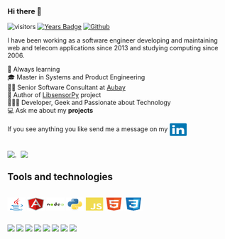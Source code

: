 ### Hi there 👋

<!--
**juniorug/juniorug** is a ✨ _special_ ✨ repository because its `README.md` (this file) appears on your GitHub profile.

Here are some ideas to get you started:

- 🔭 I’m currently working on ...
- 🌱 I’m currently learning ...
- 👯 I’m looking to collaborate on ...
- 🤔 I’m looking for help with ...
- 💬 Ask me about ...
- 📫 How to reach me: ...
- 😄 Pronouns: ...
- ⚡ Fun fact: ...
-->

![visitors](https://visitor-badge.glitch.me/badge?page_id=juniorug.juniorug)
[![Years Badge](https://badges.pufler.dev/years/juniorug)](https://badges.pufler.dev)
[![Github](https://img.shields.io/github/followers/juniorug?label=Follow&style=social)](https://github.com/juniorug)

I have been working as a software engineer developing and maintaining web and telecom applications since 2013 and studying computing since 2006.

🚀 Always learning<br>
🎓 Master in Systems and Product Engineering<br>
👷🏾 Senior Software Consultant at <a href="https://www.aubay.com/" target="_blank">Aubay</a><br>
📐 Author of <a href="https://libsensorpy.com" target="_blank">LibsensorPy</a> project<br>
👩🏾‍💻 Developer, Geek and Passionate about Technology<br>
💻 Ask me about my <strong>projects</strong><br>

If you see anything you like send me a message on my  <a href="https://www.linkedin.com/in/edivaldo-mascarenhas-045a9479/" target="_blank"><img align="center" alt="Junior-linkedin" height="30" width="40" src="https://raw.githubusercontent.com/devicons/devicon/master/icons/linkedin/linkedin-original.svg"></a> 

<br>
<!---
### Connect with me:

[<img align="left" alt="juniormascarenhas.com" width="22px" src="https://img.icons8.com/cotton/2x/domain.png" />][website]
[<img align="left" alt="juniorug | Twitter" width="22px" src="https://img.icons8.com/fluent/2x/twitter.png" />][twitter]
[<img align="left" alt="juniorug | Instagram" width="22px" src="https://img.icons8.com/fluent/2x/instagram-new.png" />][instagram]

[<img align="left" alt="juniorug | LinkedIn" width="22px" src="https://img.icons8.com/color/2x/linkedin.png" />][linkedin]

-->

-----
<!---
![Anurag's GitHub stats](https://github-readme-stats.vercel.app/api?username=juniorug&show_icons=true&theme=tokyonight&include_all_commits=true&count_private=true)

[![Top Langs](https://github-readme-stats.vercel.app/api/top-langs/?username=juniorug&theme=tokyonight&langs_count=10&layout=compact)](https://github.com/juniorug/juniorug)
-->
<a href="https://github.com/juniorug/juniorug" style="margin-right: 10px;">
  <img align="center" src="https://github-readme-stats.vercel.app/api/top-langs/?username=juniorug&theme=tokyonight&langs_count=10&layout=compact" />
</a>
<a href="https://github.com/juniorug/juniorug">
  <img align="center" src="https://github-readme-stats.vercel.app/api?username=juniorug&show_icons=true&theme=tokyonight&include_all_commits=true&count_private=true" />
</a>


Tools and technologies
---
<div style="display: inline_block"><br>
  <img align="center" alt="Junior-Ruby" height="30" width="40" src="https://raw.githubusercontent.com/devicons/devicon/master/icons/java/java-original.svg">
  <img align="center" alt="Junior-Ruby" height="30" width="40" src="https://raw.githubusercontent.com/devicons/devicon/master/icons/angularjs/angularjs-original.svg">
  <img align="center" alt="Junior-Ruby" height="30" width="40" src="https://raw.githubusercontent.com/devicons/devicon/master/icons/nodejs/nodejs-original-wordmark.svg">
  <img align="center" alt="Junior-Ruby" height="30" width="40" src="https://raw.githubusercontent.com/devicons/devicon/master/icons/python/python-original.svg">
  <img align="center" alt="Junior-Js" height="30" width="40" src="https://raw.githubusercontent.com/devicons/devicon/master/icons/javascript/javascript-plain.svg">
  <img align="center" alt="Junior-HTML" height="30" width="40" src="https://raw.githubusercontent.com/devicons/devicon/master/icons/html5/html5-original.svg">
  <img align="center" alt="Junior-CSS" height="30" width="40" src="https://raw.githubusercontent.com/devicons/devicon/master/icons/css3/css3-original.svg">
</div>
<br>



![](https://img.shields.io/badge/OS-Linux-informational?style=flat&logo=linux&logoColor=white&color=2bbc8a)
![](https://img.shields.io/badge/Editor-VSCode-informational?style=flat&logo=visualstudiocode&logoColor=white&color=2bbc8a)
![](https://img.shields.io/badge/Shell-Bash-informational?style=flat&logo=bash&logoColor=white&color=2bbc8a)
![](https://img.shields.io/badge/Tool-Bootstrap-informational?style=flat&logo=bootstrap&logoColor=white&color=2bbc8a)
![](https://img.shields.io/badge/Code-Java-informational?style=flat&logo=java&logoColor=white&color=2bbc8a)
![](https://img.shields.io/badge/Code-angularjs-informational?style=flat&logo=angularjs&logoColor=white&color=2bbc8a)
![](https://img.shields.io/badge/Code-JavaScript-informational?style=flat&logo=javascript&logoColor=white&color=2bbc8a)
![](https://img.shields.io/badge/Code-SQL-informational?style=flat&logo=mysql&logoColor=white&color=2bbc8a)

<!--
[![willianrod's wakatime stats](https://github-readme-stats.vercel.app/api/wakatime?username=juniorug&theme=tokyonight&show_icons=true)](https://github.com/anuraghazra/github-readme-stats)
-->


<!--
[![Stargazers repo roster for @marianadkobayashi/marianadkobayashi](https://reporoster.com/stars/marianadkobayashi/marianadkobayashi)](https://github.com/marianadkobayashi/marianadkobayashi/stargazers)

[website]: https://juniormascarenhas.com
[twitter]: https://twitter.com/junioremf
[instagram]: https://instagram.com/preveen.raj
[linkedin]: https://linkedin.com/in/edivaldo-mascarenhas-045a9479
